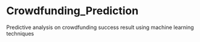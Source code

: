# Crowdfunding_Prediction
Predictive analysis on crowdfunding success result using machine learning techniques 
